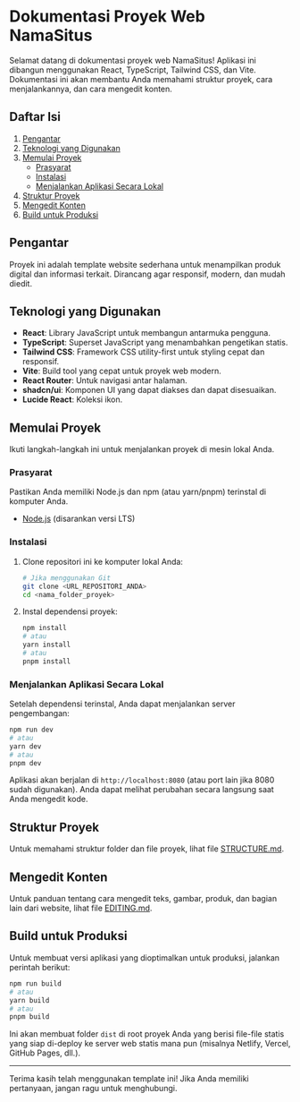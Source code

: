 # Dokumentasi Proyek Web NamaSitus

Selamat datang di dokumentasi proyek web NamaSitus! Aplikasi ini dibangun menggunakan React, TypeScript, Tailwind CSS, dan Vite. Dokumentasi ini akan membantu Anda memahami struktur proyek, cara menjalankannya, dan cara mengedit konten.

## Daftar Isi

1.  [Pengantar](#pengantar)
2.  [Teknologi yang Digunakan](#teknologi-yang-digunakan)
3.  [Memulai Proyek](#memulai-proyek)
    *   [Prasyarat](#prasyarat)
    *   [Instalasi](#instalasi)
    *   [Menjalankan Aplikasi Secara Lokal](#menjalankan-aplikasi-secara-lokal)
4.  [Struktur Proyek](#struktur-proyek)
5.  [Mengedit Konten](#mengedit-konten)
6.  [Build untuk Produksi](#build-untuk-produksi)

## Pengantar

Proyek ini adalah template website sederhana untuk menampilkan produk digital dan informasi terkait. Dirancang agar responsif, modern, dan mudah diedit.

## Teknologi yang Digunakan

*   **React**: Library JavaScript untuk membangun antarmuka pengguna.
*   **TypeScript**: Superset JavaScript yang menambahkan pengetikan statis.
*   **Tailwind CSS**: Framework CSS utility-first untuk styling cepat dan responsif.
*   **Vite**: Build tool yang cepat untuk proyek web modern.
*   **React Router**: Untuk navigasi antar halaman.
*   **shadcn/ui**: Komponen UI yang dapat diakses dan dapat disesuaikan.
*   **Lucide React**: Koleksi ikon.

## Memulai Proyek

Ikuti langkah-langkah ini untuk menjalankan proyek di mesin lokal Anda.

### Prasyarat

Pastikan Anda memiliki Node.js dan npm (atau yarn/pnpm) terinstal di komputer Anda.

*   [Node.js](https://nodejs.org/) (disarankan versi LTS)

### Instalasi

1.  Clone repositori ini ke komputer lokal Anda:
    ```bash
    # Jika menggunakan Git
    git clone <URL_REPOSITORI_ANDA>
    cd <nama_folder_proyek>
    ```
2.  Instal dependensi proyek:
    ```bash
    npm install
    # atau
    yarn install
    # atau
    pnpm install
    ```

### Menjalankan Aplikasi Secara Lokal

Setelah dependensi terinstal, Anda dapat menjalankan server pengembangan:

```bash
npm run dev
# atau
yarn dev
# atau
pnpm dev
```

Aplikasi akan berjalan di `http://localhost:8080` (atau port lain jika 8080 sudah digunakan). Anda dapat melihat perubahan secara langsung saat Anda mengedit kode.

## Struktur Proyek

Untuk memahami struktur folder dan file proyek, lihat file [STRUCTURE.md](./STRUCTURE.md).

## Mengedit Konten

Untuk panduan tentang cara mengedit teks, gambar, produk, dan bagian lain dari website, lihat file [EDITING.md](./EDITING.md).

## Build untuk Produksi

Untuk membuat versi aplikasi yang dioptimalkan untuk produksi, jalankan perintah berikut:

```bash
npm run build
# atau
yarn build
# atau
pnpm build
```

Ini akan membuat folder `dist` di root proyek Anda yang berisi file-file statis yang siap di-deploy ke server web statis mana pun (misalnya Netlify, Vercel, GitHub Pages, dll.).

---

Terima kasih telah menggunakan template ini! Jika Anda memiliki pertanyaan, jangan ragu untuk menghubungi.